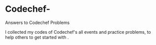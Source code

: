 # Codechef-
Answers to Codechef Problems 

I collected my codes of Codechef's all events and practice problems, to help others to get started with .
